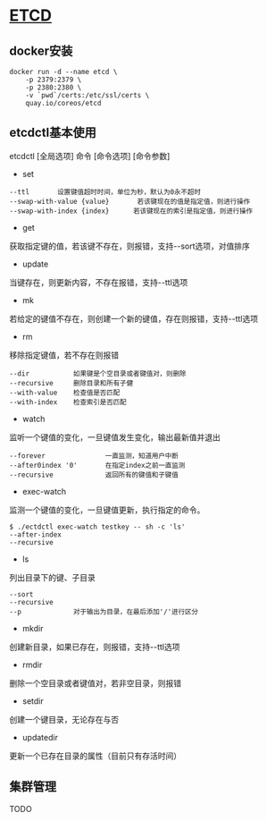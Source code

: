# [ETCD](https://github.com/coreos/etcd)

## docker安装

```
docker run -d --name etcd \
    -p 2379:2379 \
    -p 2380:2380 \
    -v `pwd`/certs:/etc/ssl/certs \
    quay.io/coreos/etcd
```

## etcdctl基本使用

etcdctl [全局选项] 命令 [命令选项] [命令参数]

- set
```
--ttl       设置键值超时时间，单位为秒，默认为0永不超时
--swap-with-value {value}       若该键现在的值是指定值，则进行操作
--swap-with-index {index}      若该键现在的索引是指定值，则进行操作
```

- get

获取指定键的值，若该键不存在，则报错，支持--sort选项，对值排序

- update

当键存在，则更新内容，不存在报错，支持--ttl选项

- mk

若给定的键值不存在，则创建一个新的键值，存在则报错，支持--ttl选项

- rm

移除指定键值，若不存在则报错

```
--dir           如果键是个空目录或者键值对，则删除
--recursive     删除目录和所有子健
--with-value    检查值是否匹配
--with-index    检查索引是否匹配
```

- watch

监听一个键值的变化，一旦键值发生变化，输出最新值并退出

```
--forever               一直监测，知道用户中断
--after0index '0'       在指定index之前一直监测
--recursive             返回所有的键值和子键值
```

- exec-watch

监测一个键值的变化，一旦键值更新，执行指定的命令。
```
$ ./ectdctl exec-watch testkey -- sh -c 'ls'
--after-index
--recursive
```

- ls

列出目录下的键、子目录

```
--sort
--recursive
--p             对于输出为目录，在最后添加'/'进行区分
```

- mkdir

创建新目录，如果已存在，则报错，支持--ttl选项

- rmdir

删除一个空目录或者键值对，若非空目录，则报错

- setdir

创建一个键目录，无论存在与否

- updatedir

更新一个已存在目录的属性（目前只有存活时间）

## 集群管理

TODO